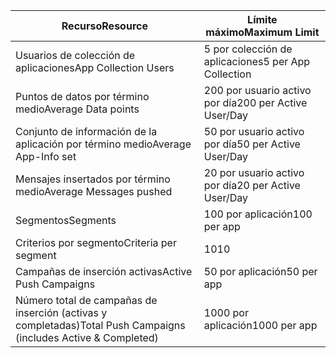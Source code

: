 | <span data-ttu-id="b9912-101">Recurso</span><span class="sxs-lookup"><span data-stu-id="b9912-101">Resource</span></span> | <span data-ttu-id="b9912-102">Límite máximo</span><span class="sxs-lookup"><span data-stu-id="b9912-102">Maximum Limit</span></span> |
| --- | --- |
| <span data-ttu-id="b9912-103">Usuarios de colección de aplicaciones</span><span class="sxs-lookup"><span data-stu-id="b9912-103">App Collection Users</span></span> |<span data-ttu-id="b9912-104">5 por colección de aplicaciones</span><span class="sxs-lookup"><span data-stu-id="b9912-104">5 per App Collection</span></span> |
| <span data-ttu-id="b9912-105">Puntos de datos por término medio</span><span class="sxs-lookup"><span data-stu-id="b9912-105">Average Data points</span></span> |<span data-ttu-id="b9912-106">200 por usuario activo por día</span><span class="sxs-lookup"><span data-stu-id="b9912-106">200 per Active User/Day</span></span> |
| <span data-ttu-id="b9912-107">Conjunto de información de la aplicación por término medio</span><span class="sxs-lookup"><span data-stu-id="b9912-107">Average App-Info set</span></span> |<span data-ttu-id="b9912-108">50 por usuario activo por día</span><span class="sxs-lookup"><span data-stu-id="b9912-108">50 per Active User/Day</span></span> |
| <span data-ttu-id="b9912-109">Mensajes insertados por término medio</span><span class="sxs-lookup"><span data-stu-id="b9912-109">Average Messages pushed</span></span> |<span data-ttu-id="b9912-110">20 por usuario activo por día</span><span class="sxs-lookup"><span data-stu-id="b9912-110">20 per Active User/Day</span></span> |
| <span data-ttu-id="b9912-111">Segmentos</span><span class="sxs-lookup"><span data-stu-id="b9912-111">Segments</span></span> |<span data-ttu-id="b9912-112">100 por aplicación</span><span class="sxs-lookup"><span data-stu-id="b9912-112">100 per app</span></span> |
| <span data-ttu-id="b9912-113">Criterios por segmento</span><span class="sxs-lookup"><span data-stu-id="b9912-113">Criteria per segment</span></span> |<span data-ttu-id="b9912-114">10</span><span class="sxs-lookup"><span data-stu-id="b9912-114">10</span></span> |
| <span data-ttu-id="b9912-115">Campañas de inserción activas</span><span class="sxs-lookup"><span data-stu-id="b9912-115">Active Push Campaigns</span></span> |<span data-ttu-id="b9912-116">50 por aplicación</span><span class="sxs-lookup"><span data-stu-id="b9912-116">50 per app</span></span> |
| <span data-ttu-id="b9912-117">Número total de campañas de inserción (activas y completadas)</span><span class="sxs-lookup"><span data-stu-id="b9912-117">Total Push Campaigns (includes Active & Completed)</span></span> |<span data-ttu-id="b9912-118">1000 por aplicación</span><span class="sxs-lookup"><span data-stu-id="b9912-118">1000 per app</span></span> |

